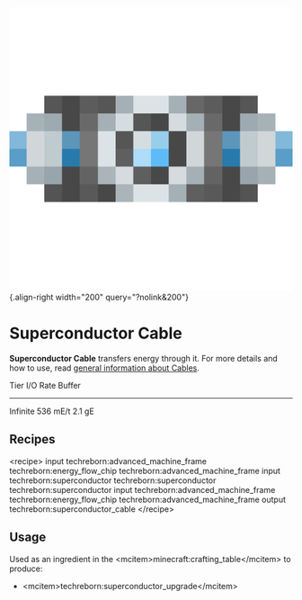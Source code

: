 ![Superconductor Cable](/media/mods/techreborn/superconductor_cable.png){.align-right width="200" query="?nolink&200"}

# Superconductor Cable

**Superconductor Cable** transfers energy through it. For more details and how to use, read [general information about Cables](/energy/cables).

  Tier       I/O Rate   Buffer
  ---------- ---------- --------
  Infinite   536 mE/t   2.1 gE

## Recipes

\<recipe\> input techreborn:advanced_machine_frame techreborn:energy_flow_chip techreborn:advanced_machine_frame input techreborn:superconductor techreborn:superconductor techreborn:superconductor input techreborn:advanced_machine_frame techreborn:energy_flow_chip techreborn:advanced_machine_frame output techreborn:superconductor_cable \</recipe\>

## Usage

Used as an ingredient in the \<mcitem\>minecraft:crafting_table\</mcitem\> to produce:

- \<mcitem\>techreborn:superconductor_upgrade\</mcitem\>
